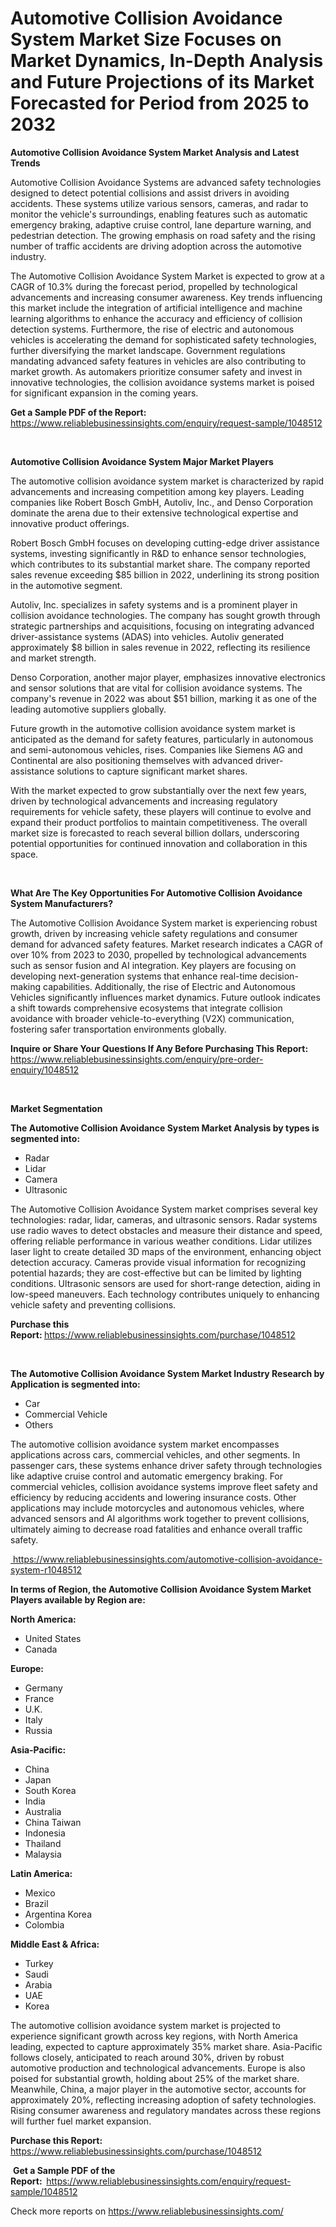 <p><h1>Automotive Collision Avoidance System Market Size Focuses on Market Dynamics, In-Depth Analysis and Future Projections of its Market Forecasted for Period from 2025 to 2032</h1></p><p><strong>Automotive Collision Avoidance System Market Analysis and Latest Trends</strong></p>
<p><p>Automotive Collision Avoidance Systems are advanced safety technologies designed to detect potential collisions and assist drivers in avoiding accidents. These systems utilize various sensors, cameras, and radar to monitor the vehicle's surroundings, enabling features such as automatic emergency braking, adaptive cruise control, lane departure warning, and pedestrian detection. The growing emphasis on road safety and the rising number of traffic accidents are driving adoption across the automotive industry.</p><p>The Automotive Collision Avoidance System Market is expected to grow at a CAGR of 10.3% during the forecast period, propelled by technological advancements and increasing consumer awareness. Key trends influencing this market include the integration of artificial intelligence and machine learning algorithms to enhance the accuracy and efficiency of collision detection systems. Furthermore, the rise of electric and autonomous vehicles is accelerating the demand for sophisticated safety technologies, further diversifying the market landscape. Government regulations mandating advanced safety features in vehicles are also contributing to market growth. As automakers prioritize consumer safety and invest in innovative technologies, the collision avoidance systems market is poised for significant expansion in the coming years.</p></p>
<p><strong>Get a Sample PDF of the Report:&nbsp;</strong> <a href="https://www.reliablebusinessinsights.com/enquiry/request-sample/1048512?utm_campaign=3074&utm_medium=2&utm_source=Github&utm_content=ia&utm_term=30032025&utm_id=automotive-collision-avoidance-system">https://www.reliablebusinessinsights.com/enquiry/request-sample/1048512</a></p>
<p>&nbsp;</p>
<p><strong>Automotive Collision Avoidance System Major Market Players</strong></p>
<p><p>The automotive collision avoidance system market is characterized by rapid advancements and increasing competition among key players. Leading companies like Robert Bosch GmbH, Autoliv, Inc., and Denso Corporation dominate the arena due to their extensive technological expertise and innovative product offerings. </p><p>Robert Bosch GmbH focuses on developing cutting-edge driver assistance systems, investing significantly in R&D to enhance sensor technologies, which contributes to its substantial market share. The company reported sales revenue exceeding $85 billion in 2022, underlining its strong position in the automotive segment.</p><p>Autoliv, Inc. specializes in safety systems and is a prominent player in collision avoidance technologies. The company has sought growth through strategic partnerships and acquisitions, focusing on integrating advanced driver-assistance systems (ADAS) into vehicles. Autoliv generated approximately $8 billion in sales revenue in 2022, reflecting its resilience and market strength.</p><p>Denso Corporation, another major player, emphasizes innovative electronics and sensor solutions that are vital for collision avoidance systems. The company's revenue in 2022 was about $51 billion, marking it as one of the leading automotive suppliers globally.</p><p>Future growth in the automotive collision avoidance system market is anticipated as the demand for safety features, particularly in autonomous and semi-autonomous vehicles, rises. Companies like Siemens AG and Continental are also positioning themselves with advanced driver-assistance solutions to capture significant market shares. </p><p>With the market expected to grow substantially over the next few years, driven by technological advancements and increasing regulatory requirements for vehicle safety, these players will continue to evolve and expand their product portfolios to maintain competitiveness. The overall market size is forecasted to reach several billion dollars, underscoring potential opportunities for continued innovation and collaboration in this space.</p></p>
<p>&nbsp;</p>
<p><strong>What Are The Key Opportunities For Automotive Collision Avoidance System Manufacturers?</strong></p>
<p><p>The Automotive Collision Avoidance System market is experiencing robust growth, driven by increasing vehicle safety regulations and consumer demand for advanced safety features. Market research indicates a CAGR of over 10% from 2023 to 2030, propelled by technological advancements such as sensor fusion and AI integration. Key players are focusing on developing next-generation systems that enhance real-time decision-making capabilities. Additionally, the rise of Electric and Autonomous Vehicles significantly influences market dynamics. Future outlook indicates a shift towards comprehensive ecosystems that integrate collision avoidance with broader vehicle-to-everything (V2X) communication, fostering safer transportation environments globally.</p></p>
<p><strong>Inquire or Share Your Questions If Any Before Purchasing This Report:</strong> <a href="https://www.reliablebusinessinsights.com/enquiry/pre-order-enquiry/1048512?utm_campaign=3074&utm_medium=2&utm_source=Github&utm_content=ia&utm_term=30032025&utm_id=automotive-collision-avoidance-system">https://www.reliablebusinessinsights.com/enquiry/pre-order-enquiry/1048512</a></p>
<p>&nbsp;</p>
<p><strong>Market Segmentation</strong></p>
<p><strong>The Automotive Collision Avoidance System Market Analysis by types is segmented into:</strong></p>
<p><ul><li>Radar</li><li>Lidar</li><li>Camera</li><li>Ultrasonic</li></ul></p>
<p><p>The Automotive Collision Avoidance System market comprises several key technologies: radar, lidar, cameras, and ultrasonic sensors. Radar systems use radio waves to detect obstacles and measure their distance and speed, offering reliable performance in various weather conditions. Lidar utilizes laser light to create detailed 3D maps of the environment, enhancing object detection accuracy. Cameras provide visual information for recognizing potential hazards; they are cost-effective but can be limited by lighting conditions. Ultrasonic sensors are used for short-range detection, aiding in low-speed maneuvers. Each technology contributes uniquely to enhancing vehicle safety and preventing collisions.</p></p>
<p><strong>Purchase this Report:&nbsp;</strong><a href="https://www.reliablebusinessinsights.com/purchase/1048512?utm_campaign=3074&utm_medium=2&utm_source=Github&utm_content=ia&utm_term=30032025&utm_id=automotive-collision-avoidance-system">https://www.reliablebusinessinsights.com/purchase/1048512</a></p>
<p>&nbsp;</p>
<p><strong>The Automotive Collision Avoidance System Market Industry Research by Application is segmented into:</strong></p>
<p><ul><li>Car</li><li>Commercial Vehicle</li><li>Others</li></ul></p>
<p><p>The automotive collision avoidance system market encompasses applications across cars, commercial vehicles, and other segments. In passenger cars, these systems enhance driver safety through technologies like adaptive cruise control and automatic emergency braking. For commercial vehicles, collision avoidance systems improve fleet safety and efficiency by reducing accidents and lowering insurance costs. Other applications may include motorcycles and autonomous vehicles, where advanced sensors and AI algorithms work together to prevent collisions, ultimately aiming to decrease road fatalities and enhance overall traffic safety.</p></p>
<p><a href="https://www.reliablebusinessinsights.com/automotive-collision-avoidance-system-r1048512?utm_campaign=3074&utm_medium=2&utm_source=Github&utm_content=ia&utm_term=30032025&utm_id=automotive-collision-avoidance-system">&nbsp;https://www.reliablebusinessinsights.com/automotive-collision-avoidance-system-r1048512</a></p>
<p><strong>In terms of Region, the Automotive Collision Avoidance System Market Players available by Region are:</strong></p>
<p>
    <p> <strong> North America: </strong>
        <ul>
            <li>United States</li>
            <li>Canada</li>
        </ul>
        </p> 
    <p> <strong> Europe: </strong>
        <ul>
            <li>Germany</li>
            <li>France</li>
            <li>U.K.</li>
            <li>Italy</li>
            <li>Russia</li>
        </ul>
        </p> 
    <p> <strong> Asia-Pacific: </strong>
        <ul>
            <li>China</li>
            <li>Japan</li>
            <li>South Korea</li>
            <li>India</li>
            <li>Australia</li>
            <li>China Taiwan</li>
            <li>Indonesia</li>
            <li>Thailand</li>
            <li>Malaysia</li>
        </ul>
        </p> 
    <p> <strong> Latin America: </strong>
        <ul>
            <li>Mexico</li>
            <li>Brazil</li>
            <li>Argentina Korea</li>
            <li>Colombia</li>
        </ul>
        </p> 
    <p> <strong> Middle East & Africa: </strong>
        <ul>
            <li>Turkey</li>
            <li>Saudi</li>
            <li>Arabia</li>
            <li>UAE</li>
            <li>Korea</li>
        </ul>
    </p>
    </p>
<p><p>The automotive collision avoidance system market is projected to experience significant growth across key regions, with North America leading, expected to capture approximately 35% market share. Asia-Pacific follows closely, anticipated to reach around 30%, driven by robust automotive production and technological advancements. Europe is also poised for substantial growth, holding about 25% of the market share. Meanwhile, China, a major player in the automotive sector, accounts for approximately 20%, reflecting increasing adoption of safety technologies. Rising consumer awareness and regulatory mandates across these regions will further fuel market expansion.</p></p>
<p><strong>Purchase this Report: </strong><a href="https://www.reliablebusinessinsights.com/purchase/1048512?utm_campaign=3074&utm_medium=2&utm_source=Github&utm_content=ia&utm_term=30032025&utm_id=automotive-collision-avoidance-system">https://www.reliablebusinessinsights.com/purchase/1048512</a></p>
<p>&nbsp;<strong>Get a Sample PDF of the Report:&nbsp;&nbsp;</strong><a href="https://www.reliablebusinessinsights.com/enquiry/request-sample/1048512?utm_campaign=3074&utm_medium=2&utm_source=Github&utm_content=ia&utm_term=30032025&utm_id=automotive-collision-avoidance-system">https://www.reliablebusinessinsights.com/enquiry/request-sample/1048512</a></p>
<p><strong></strong></p>
<p>Check more reports on <a href="https://www.reliablebusinessinsights.com/?utm_campaign=3074&utm_medium=2&utm_source=Github&utm_content=ia&utm_term=30032025&utm_id=automotive-collision-avoidance-system">https://www.reliablebusinessinsights.com/</a></p>